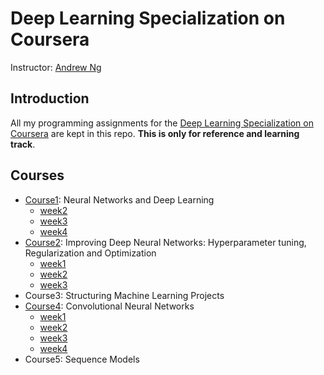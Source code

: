 # Deep Learning Specialization on Coursera
Instructor: [Andrew Ng](http://www.andrewng.org/)

## Introduction
All my programming assignments for the [Deep Learning Specialization on Coursera](https://www.coursera.org/specializations/deep-learning) are kept in this repo. **This is only for reference and learning track**. 

## Courses 
- [Course1](https://github.com/zyunsg/deep-learning/tree/master/course1): Neural Networks and Deep Learning
  - [week2](https://github.com/zyunsg/deep-learning/tree/master/course1/week2)
  - [week3](https://github.com/zyunsg/deep-learning/tree/master/course1/week3)
  - [week4](https://github.com/zyunsg/deep-learning/tree/master/course1/week4)
- [Course2](https://github.com/zyunsg/deep-learning/tree/master/course2): Improving Deep Neural Networks: Hyperparameter tuning, Regularization and Optimization
  - [week1](https://github.com/zyunsg/deep-learning/tree/master/course2/week1)
  - [week2](https://github.com/zyunsg/deep-learning/tree/master/course2/week2)
  - [week3](https://github.com/zyunsg/deep-learning/tree/master/course2/week3)
- Course3: Structuring Machine Learning Projects
- [Course4](https://github.com/zyunsg/deep-learning/tree/master/course4): Convolutional Neural Networks
  - [week1]()
  - [week2]()
  - [week3]()
  - [week4]()
- Course5: Sequence Models
